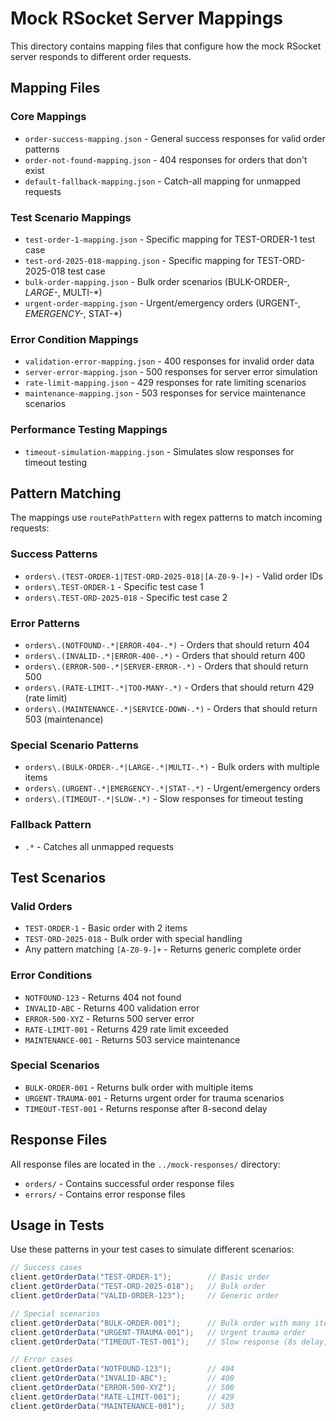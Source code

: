 # Mock RSocket Server Mappings

This directory contains mapping files that configure how the mock RSocket server responds to different order requests.

## Mapping Files

### Core Mappings
- `order-success-mapping.json` - General success responses for valid order patterns
- `order-not-found-mapping.json` - 404 responses for orders that don't exist
- `default-fallback-mapping.json` - Catch-all mapping for unmapped requests

### Test Scenario Mappings
- `test-order-1-mapping.json` - Specific mapping for TEST-ORDER-1 test case
- `test-ord-2025-018-mapping.json` - Specific mapping for TEST-ORD-2025-018 test case
- `bulk-order-mapping.json` - Bulk order scenarios (BULK-ORDER-*, LARGE-*, MULTI-*)
- `urgent-order-mapping.json` - Urgent/emergency orders (URGENT-*, EMERGENCY-*, STAT-*)

### Error Condition Mappings
- `validation-error-mapping.json` - 400 responses for invalid order data
- `server-error-mapping.json` - 500 responses for server error simulation
- `rate-limit-mapping.json` - 429 responses for rate limiting scenarios
- `maintenance-mapping.json` - 503 responses for service maintenance scenarios

### Performance Testing Mappings
- `timeout-simulation-mapping.json` - Simulates slow responses for timeout testing

## Pattern Matching

The mappings use `routePathPattern` with regex patterns to match incoming requests:

### Success Patterns
- `orders\.(TEST-ORDER-1|TEST-ORD-2025-018|[A-Z0-9-]+)` - Valid order IDs
- `orders\.TEST-ORDER-1` - Specific test case 1
- `orders\.TEST-ORD-2025-018` - Specific test case 2

### Error Patterns
- `orders\.(NOTFOUND-.*|ERROR-404-.*)` - Orders that should return 404
- `orders\.(INVALID-.*|ERROR-400-.*)` - Orders that should return 400
- `orders\.(ERROR-500-.*|SERVER-ERROR-.*)` - Orders that should return 500
- `orders\.(RATE-LIMIT-.*|TOO-MANY-.*)` - Orders that should return 429 (rate limit)
- `orders\.(MAINTENANCE-.*|SERVICE-DOWN-.*)` - Orders that should return 503 (maintenance)

### Special Scenario Patterns
- `orders\.(BULK-ORDER-.*|LARGE-.*|MULTI-.*)` - Bulk orders with multiple items
- `orders\.(URGENT-.*|EMERGENCY-.*|STAT-.*)` - Urgent/emergency orders
- `orders\.(TIMEOUT-.*|SLOW-.*)` - Slow responses for timeout testing

### Fallback Pattern
- `.*` - Catches all unmapped requests

## Test Scenarios

### Valid Orders
- `TEST-ORDER-1` - Basic order with 2 items
- `TEST-ORD-2025-018` - Bulk order with special handling
- Any pattern matching `[A-Z0-9-]+` - Returns generic complete order

### Error Conditions
- `NOTFOUND-123` - Returns 404 not found
- `INVALID-ABC` - Returns 400 validation error
- `ERROR-500-XYZ` - Returns 500 server error
- `RATE-LIMIT-001` - Returns 429 rate limit exceeded
- `MAINTENANCE-001` - Returns 503 service maintenance

### Special Scenarios
- `BULK-ORDER-001` - Returns bulk order with multiple items
- `URGENT-TRAUMA-001` - Returns urgent order for trauma scenarios
- `TIMEOUT-TEST-001` - Returns response after 8-second delay

## Response Files

All response files are located in the `../mock-responses/` directory:
- `orders/` - Contains successful order response files
- `errors/` - Contains error response files

## Usage in Tests

Use these patterns in your test cases to simulate different scenarios:

```java
// Success cases
client.getOrderData("TEST-ORDER-1");        // Basic order
client.getOrderData("TEST-ORD-2025-018");   // Bulk order
client.getOrderData("VALID-ORDER-123");     // Generic order

// Special scenarios
client.getOrderData("BULK-ORDER-001");      // Bulk order with many items
client.getOrderData("URGENT-TRAUMA-001");   // Urgent trauma order
client.getOrderData("TIMEOUT-TEST-001");    // Slow response (8s delay)

// Error cases
client.getOrderData("NOTFOUND-123");        // 404
client.getOrderData("INVALID-ABC");         // 400
client.getOrderData("ERROR-500-XYZ");       // 500
client.getOrderData("RATE-LIMIT-001");      // 429
client.getOrderData("MAINTENANCE-001");     // 503
```